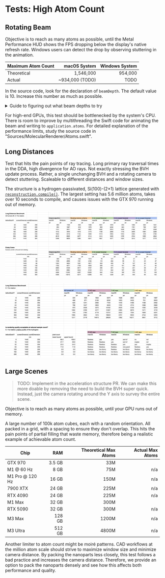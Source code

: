 # Tests: High Atom Count

## Rotating Beam

Objective is to reach as many atoms as possible, until the Metal Performance HUD shows the FPS dropping below the display's native refresh rate. Windows users can detect the drop by observing stuttering in the animation.

| Maximum Atom Count | macOS System | Windows System |
| ------------------ | -----------: | -------------: |
| Theoretical        | 1,546,000    | 954,000        |
| Actual             | ~934,000 (TODO) | TODO           |

In the source code, look for the declaration of `beamDepth`. The default value is 10. Increase this number as much as possible.

<details>
<summary>Guide to figuring out what beam depths to try</summary>

| Beam Depth | Atom Count |
| :--------: | ---------: |
| 1   | 27,830    |
| 2   | 44,007    |
| 3   | 60,184    |
| 4   | 76,361    |
| 6   | 108,715   |
| 8   | 141,069   |
| 12  | 204,777   |
| 16  | 270,485   |
| 24  | 399,901   |
| 32  | 529,317   |
| 40  | 658,733   |
| 48  | 788,149   |
| 56  | 917,565   |
| 64  | 1,046,981 |
| 80  | 1,305,813 |
| 96  | 1,564,645 |
| 112 | 1,823,477 |

</details>

For high-end GPUs, this test should be bottlenecked by the system's CPU. There is room to improve by multithreading the Swift code for animating the beam and writing to `application.atoms`. For detailed explanation of the performance limits, study the source code in "Sources/MolecularRenderer/Atoms.swift".

## Long Distances

Test that hits the pain points of ray tracing. Long primary ray traversal times in the DDA, high divergence for AO rays. Not exactly stressing the BVH update process. Rather, a single unchanging BVH and a rotating camera to detect stuttering. Scaleable to different distances and window sizes.

The structure is a hydrogen-passivated, Si(100)-(2×1) lattice generated with [`reconstruction.compile()`](https://github.com/philipturner/HDL/blob/main/Documentation/API/Reconstruction.md). The largest setting has 5.6 million atoms, takes over 10 seconds to compile, and causes issues with the GTX 970 running out of memory.

![Long Distances Benchmark](../LongDistancesBenchmark.png)

![Long Distances Benchmark 2](../LongDistancesBenchmark2.png)

## Large Scenes

> TODO: Implement in the acceleration structure PR. We can make this more doable by removing the need to build the BVH super quick. Instead, just the camera rotating around the Y axis to survey the entire scene.

Objective is to reach as many atoms as possible, until your GPU runs out of memory.

A large number of 100k atom cubes, each with a random orientation. All packed in a grid, with a spacing to ensure they don't overlap. This hits the pain points of partial filling that waste memory, therefore being a realistic example of achievable atom count.

| Chip            | RAM    | Theoretical Max Atoms | Actual Max Atoms |
| --------------- | -----: | --------------------: | ---------------: |
| GTX 970         | 3.5 GB | 33M   |     |
| M1 @ 60 Hz      |   8 GB | 75M   | n/a |
| M1 Pro @ 120 Hz |  16 GB | 150M  | n/a |
| 7900 XTX        |  24 GB | 225M  | n/a |
| RTX 4090        |  24 GB | 225M  | n/a |
| M1 Max          |  32 GB | 300M  |     |
| RTX 5090        |  32 GB | 300M  | n/a |
| M3 Max          | 128 GB | 1200M | n/a |
| M3 Ultra        | 512 GB | 4800M | n/a |

Another limiter to atom count might be moiré patterns. CAD workflows at the million atom scale should strive to maximize window size and minimize camera distance. By packing the nanoparts less closely, this test follows a bad practice and increases the camera distance. Therefore, we provide an option to pack the nanoparts densely and see how this affects both performance and quality.

